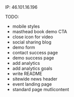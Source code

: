 IP: 46.101.16.196

TODO:
- mobile styles
- masthead book demo CTA 
- close icon for video
- social sharing blog
- demo form
- contact success page
- demo success page
- add analytics
- add analytics goals
- write README
- sitewide news header
- event landing page
- standard page mutlicontent
